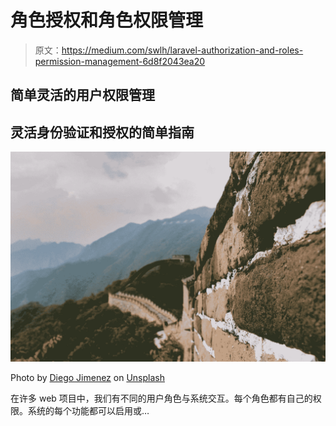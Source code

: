 # 角色授权和角色权限管理

> 原文：<https://medium.com/swlh/laravel-authorization-and-roles-permission-management-6d8f2043ea20>

## 简单灵活的用户权限管理

## 灵活身份验证和授权的简单指南

![](img/fc813386d615d274a5ea0605b3554432.png)

Photo by [Diego Jimenez](https://unsplash.com/@diegojimenez?utm_source=medium&utm_medium=referral) on [Unsplash](https://unsplash.com?utm_source=medium&utm_medium=referral)

在许多 web 项目中，我们有不同的用户角色与系统交互。每个角色都有自己的权限。系统的每个功能都可以启用或…